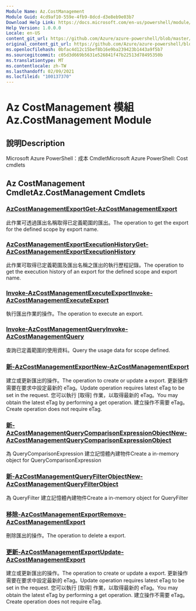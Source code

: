 ```yaml
---
Module Name: Az.CostManagement
Module Guid: 4cd9af10-559e-4fb9-8dcd-d3e8eb9e03b7
Download Help Link: https://docs.microsoft.com/en-us/powershell/module/az.costmanagement
Help Version: 1.0.0.0
Locale: en-US
content_git_url: https://github.com/Azure/azure-powershell/blob/master/src/CostManagement/help/Az.CostManagement.md
original_content_git_url: https://github.com/Azure/azure-powershell/blob/master/src/CostManagement/help/Az.CostManagement.md
ms.openlocfilehash: 0bfac4d12c15bef8b16e9ba239423b1443a9f5b7
ms.sourcegitcommit: c05d3d669b5631e526841f47b22513d78495350b
ms.translationtype: MT
ms.contentlocale: zh-TW
ms.lasthandoff: 02/09/2021
ms.locfileid: "100137370"
---
```

# <span data-ttu-id="60f0a-101">Az CostManagement 模組</span><span class="sxs-lookup"><span data-stu-id="60f0a-101">Az.CostManagement Module</span></span>
## <span data-ttu-id="60f0a-102">說明</span><span class="sxs-lookup"><span data-stu-id="60f0a-102">Description</span></span>
<span data-ttu-id="60f0a-103">Microsoft Azure PowerShell：成本 Cmdlet</span><span class="sxs-lookup"><span data-stu-id="60f0a-103">Microsoft Azure PowerShell: Cost cmdlets</span></span>

## <span data-ttu-id="60f0a-104">Az CostManagement Cmdlet</span><span class="sxs-lookup"><span data-stu-id="60f0a-104">Az.CostManagement Cmdlets</span></span>
### [<span data-ttu-id="60f0a-105">AzCostManagementExport</span><span class="sxs-lookup"><span data-stu-id="60f0a-105">Get-AzCostManagementExport</span></span>](Get-AzCostManagementExport.md)
<span data-ttu-id="60f0a-106">此作業可透過匯出名稱取得已定義範圍的匯出。</span><span class="sxs-lookup"><span data-stu-id="60f0a-106">The operation to get the export for the defined scope by export name.</span></span>

### [<span data-ttu-id="60f0a-107">AzCostManagementExportExecutionHistory</span><span class="sxs-lookup"><span data-stu-id="60f0a-107">Get-AzCostManagementExportExecutionHistory</span></span>](Get-AzCostManagementExportExecutionHistory.md)
<span data-ttu-id="60f0a-108">此作業可取得已定義範圍及匯出名稱之匯出的執行歷程記錄。</span><span class="sxs-lookup"><span data-stu-id="60f0a-108">The operation to get the execution history of an export for the defined scope and export name.</span></span>

### [<span data-ttu-id="60f0a-109">Invoke-AzCostManagementExecuteExport</span><span class="sxs-lookup"><span data-stu-id="60f0a-109">Invoke-AzCostManagementExecuteExport</span></span>](Invoke-AzCostManagementExecuteExport.md)
<span data-ttu-id="60f0a-110">執行匯出作業的操作。</span><span class="sxs-lookup"><span data-stu-id="60f0a-110">The operation to execute an export.</span></span>

### [<span data-ttu-id="60f0a-111">Invoke-AzCostManagementQuery</span><span class="sxs-lookup"><span data-stu-id="60f0a-111">Invoke-AzCostManagementQuery</span></span>](Invoke-AzCostManagementQuery.md)
<span data-ttu-id="60f0a-112">查詢已定義範圍的使用資料。</span><span class="sxs-lookup"><span data-stu-id="60f0a-112">Query the usage data for scope defined.</span></span>

### [<span data-ttu-id="60f0a-113">新-AzCostManagementExport</span><span class="sxs-lookup"><span data-stu-id="60f0a-113">New-AzCostManagementExport</span></span>](New-AzCostManagementExport.md)
<span data-ttu-id="60f0a-114">建立或更新匯出的操作。</span><span class="sxs-lookup"><span data-stu-id="60f0a-114">The operation to create or update a export.</span></span>
<span data-ttu-id="60f0a-115">更新操作需要在要求中設定最新的 eTag。</span><span class="sxs-lookup"><span data-stu-id="60f0a-115">Update operation requires latest eTag to be set in the request.</span></span>
<span data-ttu-id="60f0a-116">您可以執行 [取得] 作業，以取得最新的 eTag。</span><span class="sxs-lookup"><span data-stu-id="60f0a-116">You may obtain the latest eTag by performing a get operation.</span></span>
<span data-ttu-id="60f0a-117">建立操作不需要 eTag。</span><span class="sxs-lookup"><span data-stu-id="60f0a-117">Create operation does not require eTag.</span></span>

### [<span data-ttu-id="60f0a-118">新-AzCostManagementQueryComparisonExpressionObject</span><span class="sxs-lookup"><span data-stu-id="60f0a-118">New-AzCostManagementQueryComparisonExpressionObject</span></span>](New-AzCostManagementQueryComparisonExpressionObject.md)
<span data-ttu-id="60f0a-119">為 QueryComparisonExpression 建立記憶體內建物件</span><span class="sxs-lookup"><span data-stu-id="60f0a-119">Create a in-memory object for QueryComparisonExpression</span></span>

### [<span data-ttu-id="60f0a-120">新-AzCostManagementQueryFilterObject</span><span class="sxs-lookup"><span data-stu-id="60f0a-120">New-AzCostManagementQueryFilterObject</span></span>](New-AzCostManagementQueryFilterObject.md)
<span data-ttu-id="60f0a-121">為 QueryFilter 建立記憶體內建物件</span><span class="sxs-lookup"><span data-stu-id="60f0a-121">Create a in-memory object for QueryFilter</span></span>

### [<span data-ttu-id="60f0a-122">移除-AzCostManagementExport</span><span class="sxs-lookup"><span data-stu-id="60f0a-122">Remove-AzCostManagementExport</span></span>](Remove-AzCostManagementExport.md)
<span data-ttu-id="60f0a-123">刪除匯出的操作。</span><span class="sxs-lookup"><span data-stu-id="60f0a-123">The operation to delete a export.</span></span>

### [<span data-ttu-id="60f0a-124">更新-AzCostManagementExport</span><span class="sxs-lookup"><span data-stu-id="60f0a-124">Update-AzCostManagementExport</span></span>](Update-AzCostManagementExport.md)
<span data-ttu-id="60f0a-125">建立或更新匯出的操作。</span><span class="sxs-lookup"><span data-stu-id="60f0a-125">The operation to create or update a export.</span></span>
<span data-ttu-id="60f0a-126">更新操作需要在要求中設定最新的 eTag。</span><span class="sxs-lookup"><span data-stu-id="60f0a-126">Update operation requires latest eTag to be set in the request.</span></span>
<span data-ttu-id="60f0a-127">您可以執行 [取得] 作業，以取得最新的 eTag。</span><span class="sxs-lookup"><span data-stu-id="60f0a-127">You may obtain the latest eTag by performing a get operation.</span></span>
<span data-ttu-id="60f0a-128">建立操作不需要 eTag。</span><span class="sxs-lookup"><span data-stu-id="60f0a-128">Create operation does not require eTag.</span></span>

